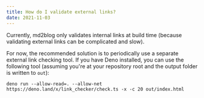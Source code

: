```yaml
---
title: How do I validate external links?
date: 2021-11-03
---
```

Currently, md2blog only validates internal links at build time (because validating external links can be complicated and slow).

For now, the recommended solution is to periodically use a separate external link checking tool. If you have Deno installed, you can use the following tool (assuming you're at your repository root and the output folder is written to `out`):

```text
deno run --allow-read=. --allow-net https://deno.land/x/link_checker/check.ts -x -c 20 out/index.html
```
